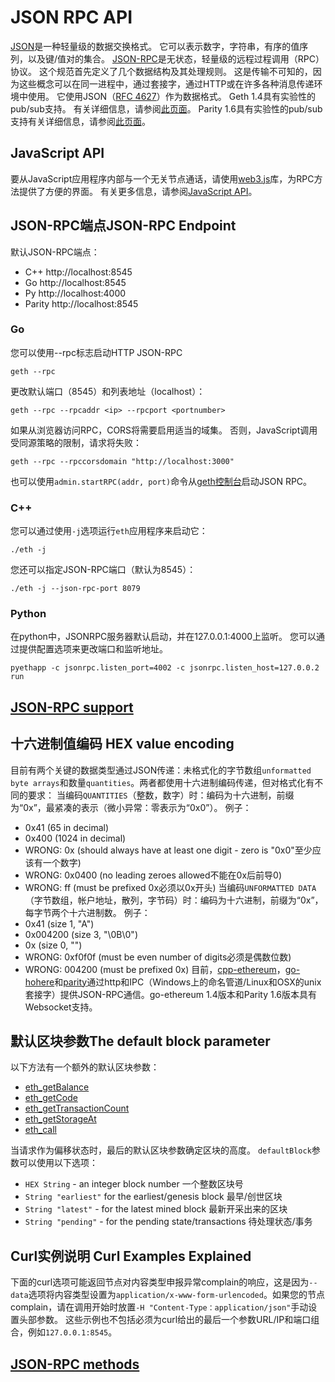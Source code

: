 # JSON RPC API
[JSON](http://json.org/)是一种轻量级的数据交换格式。 它可以表示数字，字符串，有序的值序列，以及键/值对的集合。
[JSON-RPC](http://www.jsonrpc.org/specification)是无状态，轻量级的远程过程调用（RPC）协议。 这个规范首先定义了几个数据结构及其处理规则。 这是传输不可知的，因为这些概念可以在同一进程中，通过套接字，通过HTTP或在许多各种消息传递环境中使用。 它使用JSON（[RFC 4627](http://www.ietf.org/rfc/rfc4627.txt)）作为数据格式。
Geth 1.4具有实验性的pub/sub支持。 有关详细信息，请参阅[此页面](https://github.com/ethereum/go-ethereum/wiki/RPC-PUB-SUB)。
Parity 1.6具有实验性的pub/sub支持有关详细信息，请参阅[此页面](https://github.com/paritytech/parity/wiki/JSONRPC-Eth-Pub-Sub-Module)。
## JavaScript API
要从JavaScript应用程序内部与一个无关节点通话，请使用[web3.js](https://github.com/ethereum/web3.js)库，为RPC方法提供了方便的界面。 有关更多信息，请参阅[JavaScript API](https://github.com/ethereum/wiki/wiki/JavaScript-API)。
## JSON-RPC端点JSON-RPC Endpoint
默认JSON-RPC端点：
* C++	http://localhost:8545
* Go	http://localhost:8545
* Py	http://localhost:4000
* Parity	http://localhost:8545
### Go
您可以使用--rpc标志启动HTTP JSON-RPC
```
geth --rpc
```
更改默认端口（8545）和列表地址（localhost）：
```
geth --rpc --rpcaddr <ip> --rpcport <portnumber>
```
如果从浏览器访问RPC，CORS将需要启用适当的域集。 否则，JavaScript调用受同源策略的限制，请求将失败：
```
geth --rpc --rpccorsdomain "http://localhost:3000"
```
也可以使用`admin.startRPC(addr, port)`命令从[geth控制台](https://github.com/ethereum/go-ethereum/wiki/JavaScript-Console)启动JSON RPC。
### C++
您可以通过使用`-j`选项运行`eth`应用程序来启动它：
```
./eth -j
```
您还可以指定JSON-RPC端口（默认为8545）：
```
./eth -j --json-rpc-port 8079
```
### Python
在python中，JSONRPC服务器默认启动，并在127.0.0.1:4000上监听。
您可以通过提供配置选项来更改端口和监听地址。
```
pyethapp -c jsonrpc.listen_port=4002 -c jsonrpc.listen_host=127.0.0.2 run
```
## [JSON-RPC support](https://github.com/ethereum/wiki/wiki/JSON-RPC#json-rpc-support)
## 十六进制值编码 HEX value encoding
目前有两个关键的数据类型通过JSON传递：未格式化的字节数组`unformatted byte arrays`和数量`quantities`。两者都使用十六进制编码传递，但对格式化有不同的要求：
当编码`QUANTITIES`（整数，数字）时：编码为十六进制，前缀为“0x”，最紧凑的表示（微小异常：零表示为“0x0”）。 例子：
* 0x41 (65 in decimal)
* 0x400 (1024 in decimal)
* WRONG: 0x (should always have at least one digit - zero is "0x0"至少应该有一个数字)
* WRONG: 0x0400 (no leading zeroes allowed不能在0x后前导0)
* WRONG: ff (must be prefixed 0x必须以0x开头)
当编码`UNFORMATTED DATA`（字节数组，帐户地址，散列，字节码）时：编码为十六进制，前缀为“0x”，每字节两个十六进制数。 例子：
* 0x41 (size 1, "A")
* 0x004200 (size 3, "\0B\0")
* 0x (size 0, "")
* WRONG: 0xf0f0f (must be even number of digits必须是偶数位数)
* WRONG: 004200 (must be prefixed 0x)
目前，[cpp-ethereum](https://github.com/ethereum/cpp-ethereum)，[go-hohere](https://github.com/ethereum/go-ethereum)和[parity](https://github.com/paritytech/parity)通过http和IPC（Windows上的命名管道/Linux和OSX的unix套接字）提供JSON-RPC通信。go-ethereum 1.4版本和Parity 1.6版本具有Websocket支持。
## 默认区块参数The default block parameter
以下方法有一个额外的默认区块参数：
* [eth_getBalance](https://github.com/ethereum/wiki/wiki/JSON-RPC#eth_getbalance)
* [eth_getCode](https://github.com/ethereum/wiki/wiki/JSON-RPC#eth_getcode)
* [eth_getTransactionCount](https://github.com/ethereum/wiki/wiki/JSON-RPC#eth_gettransactioncount)
* [eth_getStorageAt](https://github.com/ethereum/wiki/wiki/JSON-RPC#eth_getstorageat)
* [eth_call](https://github.com/ethereum/wiki/wiki/JSON-RPC#eth_call)  
  
当请求作为偏移状态时，最后的默认区块参数确定区块的高度。
`defaultBlock`参数可以使用以下选项：
* `HEX String` - an integer block number 一个整数区块号
* `String "earliest"` for the earliest/genesis block 最早/创世区块
* `String "latest"` - for the latest mined block 最新开采出来的区块
* `String "pending"` - for the pending state/transactions 待处理状态/事务
## Curl实例说明 Curl Examples Explained
下面的curl选项可能返回节点对内容类型申报异常complain的响应，这是因为`--data`选项将内容类型设置为`application/x-www-form-urlencoded`。如果您的节点complain，请在调用开始时放置`-H "Content-Type：application/json"`手动设置头部参数。
这些示例也不包括必须为curl给出的最后一个参数URL/IP和端口组合，例如`127.0.0.1:8545`。
## [JSON-RPC methods](https://github.com/ethereum/wiki/wiki/JSON-RPC#json-rpc-methods)
